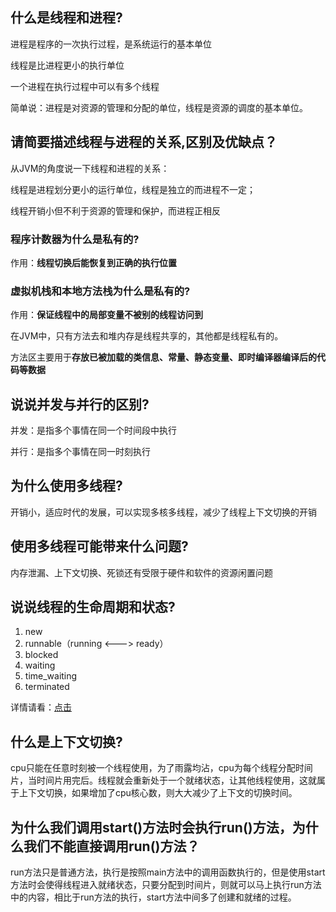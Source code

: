 ## 什么是线程和进程?

进程是程序的一次执行过程，是系统运行的基本单位

线程是比进程更小的执行单位

一个进程在执行过程中可以有多个线程

简单说：进程是对资源的管理和分配的单位，线程是资源的调度的基本单位。

## 请简要描述线程与进程的关系,区别及优缺点？

从JVM的角度说一下线程和进程的关系：

线程是进程划分更小的运行单位，线程是独立的而进程不一定；

线程开销小但不利于资源的管理和保护，而进程正相反

### 程序计数器为什么是私有的?

作用：**线程切换后能恢复到正确的执行位置**

### 虚拟机栈和本地方法栈为什么是私有的?

作用：**保证线程中的局部变量不被别的线程访问到**

在JVM中，只有方法去和堆内存是线程共享的，其他都是线程私有的。

方法区主要用于**存放已被加载的类信息、常量、静态变量、即时编译器编译后的代码等数据**

## 说说并发与并行的区别?

并发：是指多个事情在同一个时间段中执行

并行：是指多个事情在同一时刻执行

## 为什么使用多线程?

开销小，适应时代的发展，可以实现多核多线程，减少了线程上下文切换的开销

## 使用多线程可能带来什么问题?

内存泄漏、上下文切换、死锁还有受限于硬件和软件的资源闲置问题

## 说说线程的生命周期和状态?

1. new
2. runnable（running  <---> ready）
3. blocked
4. waiting
5. time_waiting
6. terminated

详情请看：[点击](https://www.cnblogs.com/xbhog/p/15679944.html)

## 什么是上下文切换?

cpu只能在任意时刻被一个线程使用，为了雨露均沾，cpu为每个线程分配时间片，当时间片用完后。线程就会重新处于一个就绪状态，让其他线程使用，这就属于上下文切换，如果增加了cpu核心数，则大大减少了上下文的切换时间。

## 为什么我们调用start()方法时会执行run()方法，为什么我们不能直接调用run()方法？

run方法只是普通方法，执行是按照main方法中的调用函数执行的，但是使用start方法时会使得线程进入就绪状态，只要分配到时间片，则就可以马上执行run方法中的内容，相比于run方法的执行，start方法中间多了创建和就绪的过程。